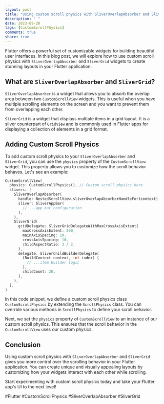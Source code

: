 ```yaml
---
layout: post
title: "Using custom scroll physics with SliverOverlapAbsorber and SliverGrid in Flutter"
description: " "
date: 2023-09-20
tags: [CustomScrollPhysics]
comments: true
share: true
---
```


Flutter offers a powerful set of customizable widgets for building beautiful user interfaces. In this blog post, we will explore how to use custom scroll physics with `SliverOverlapAbsorber` and `SliverGrid` widgets to create stunning layouts in your Flutter application.

## What are `SliverOverlapAbsorber` and `SliverGrid`?

`SliverOverlapAbsorber` is a widget that allows you to absorb the overlap area between two `CustomScrollView` widgets. This is useful when you have multiple scrolling elements on the screen and you want to prevent them from overlapping each other.

`SliverGrid` is a widget that displays multiple items in a grid layout. It is a sliver counterpart of `GridView` and is commonly used in Flutter apps for displaying a collection of elements in a grid format.

## Adding Custom Scroll Physics

To add custom scroll physics to your `SliverOverlapAbsorber` and `SliverGrid`, you can use the `physics` property of the `CustomScrollView` widget. This property allows you to customize how the scroll behavior behaves. Let's see an example:

```dart
CustomScrollView(
  physics: CustomScrollPhysics(), // Custom scroll physics here
  slivers: [
    SliverOverlapAbsorber(
      handle: NestedScrollView.sliverOverlapAbsorberHandleFor(context),
      sliver: SliverAppBar(
        // ...app bar configuration
      ),
    ),
    SliverGrid(
      gridDelegate: SliverGridDelegateWithMaxCrossAxisExtent(
        maxCrossAxisExtent: 200,
        mainAxisSpacing: 10,
        crossAxisSpacing: 10,
        childAspectRatio: 3 / 2,
      ),
      delegate: SliverChildBuilderDelegate(
        (BuildContext context, int index) {
          // ...item builder logic
        },
        childCount: 20,
      ),
    ),
  ],
)
```

In this code snippet, we define a custom scroll physics class `CustomScrollPhysics` by extending the `ScrollPhysics` class. You can override various methods in `ScrollPhysics` to define your scroll behavior.

Next, we set the `physics` property of `CustomScrollView` to an instance of our custom scroll physics. This ensures that the scroll behavior in the `CustomScrollView` uses our custom physics.

## Conclusion

Using custom scroll physics with `SliverOverlapAbsorber` and `SliverGrid` gives you more control over the scrolling behavior in your Flutter application. You can create unique and visually appealing layouts by customizing how your widgets interact with each other while scrolling.

Start experimenting with custom scroll physics today and take your Flutter app's UI to the next level!

#Flutter #CustomScrollPhysics #SliverOverlapAbsorber #SliverGrid